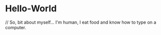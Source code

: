 # Hello-World

// So, bit about myself... I'm human,  I eat food and know how to type on a computer.
